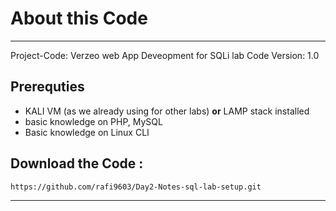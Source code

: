 # About this Code
---
Project-Code: Verzeo web App Deveopment for SQLi lab
Code Version: 1.0


## Prerequties 
- KALI VM (as we already using for other labs)  **or** LAMP stack installed 
- basic knowledge on PHP, MySQL
- Basic knowledge on Linux CLI

## Download the Code :
``` 
https://github.com/rafi9603/Day2-Notes-sql-lab-setup.git 
```

---
